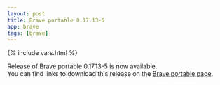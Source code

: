 ```yaml
---
layout: post
title: Brave portable 0.17.13-5
app: brave
tags: [brave]
---
```

{% include vars.html %}

Release of Brave portable 0.17.13-5 is now available.<br />
You can find links to download this release on the [Brave portable page](/app/brave-portable).